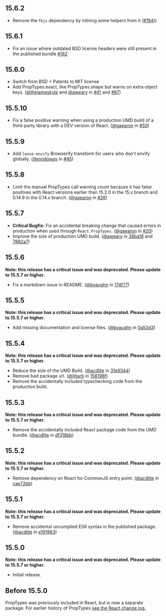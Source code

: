 ## 15.6.2

- Remove the `fbjs` dependency by inlining some helpers from it ([#194](https://github.com/reactjs/prop-types/pull/194)))

## 15.6.1

- Fix an issue where outdated BSD license headers were still present in the published bundle [#162](https://github.com/facebook/prop-types/issues/162)

## 15.6.0

- Switch from BSD + Patents to MIT license
- Add PropTypes.exact, like PropTypes.shape but warns on extra object keys. ([@thejameskyle](https://github.com/thejameskyle) and [@aweary](https://github.com/aweary) in [#41](https://github.com/reactjs/prop-types/pull/41) and [#87](https://github.com/reactjs/prop-types/pull/87))

## 15.5.10

- Fix a false positive warning when using a production UMD build of a third-party library with a DEV version of React. ([@gaearon](https://github.com/gaearon) in [#50](https://github.com/reactjs/prop-types/pull/50))

## 15.5.9

- Add `loose-envify` Browserify transform for users who don't envify globally. ([@mridgway](https://github.com/mridgway) in [#45](https://github.com/reactjs/prop-types/pull/45))

## 15.5.8

- Limit the manual PropTypes call warning count because it has false positives with React versions earlier than 15.2.0 in the 15.x branch and 0.14.9 in the 0.14.x branch. ([@gaearon](https://github.com/gaearon) in [#26](https://github.com/reactjs/prop-types/pull/26))

## 15.5.7

- **Critical Bugfix:** Fix an accidental breaking change that caused errors in production when used through `React.PropTypes`. ([@gaearon](https://github.com/gaearon) in [#20](https://github.com/reactjs/prop-types/pull/20))
- Improve the size of production UMD build. ([@aweary](https://github.com/aweary) in [38ba18](https://github.com/reactjs/prop-types/commit/38ba18a4a8f705f4b2b33c88204573ddd604f2d6) and [7882a7](https://github.com/reactjs/prop-types/commit/7882a7285293db5f284bcf559b869fd2cd4c44d4))

## 15.5.6

**Note: this release has a critical issue and was deprecated. Please update to 15.5.7 or higher.**

- Fix a markdown issue in README. ([@bvaughn](https://github.com/bvaughn) in [174f77](https://github.com/reactjs/prop-types/commit/174f77a50484fa628593e84b871fb40eed78b69a))

## 15.5.5

**Note: this release has a critical issue and was deprecated. Please update to 15.5.7 or higher.**

- Add missing documentation and license files. ([@bvaughn](https://github.com/bvaughn) in [0a53d3](https://github.com/reactjs/prop-types/commit/0a53d3a34283ae1e2d3aa396632b6dc2a2061e6a))

## 15.5.4

**Note: this release has a critical issue and was deprecated. Please update to 15.5.7 or higher.**

- Reduce the size of the UMD Build. ([@acdlite](https://github.com/acdlite) in [31e9344](https://github.com/reactjs/prop-types/commit/31e9344ca3233159928da66295da17dad82db1a8))
- Remove bad package url. ([@ljharb](https://github.com/ljharb) in [158198f](https://github.com/reactjs/prop-types/commit/158198fd6c468a3f6f742e0e355e622b3914048a))
- Remove the accidentally included typechecking code from the production build.

## 15.5.3

**Note: this release has a critical issue and was deprecated. Please update to 15.5.7 or higher.**

- Remove the accidentally included React package code from the UMD bundle. ([@acdlite](https://github.com/acdlite) in [df318bb](https://github.com/reactjs/prop-types/commit/df318bba8a89bc5aadbb0292822cf4ed71d27ace))

## 15.5.2

**Note: this release has a critical issue and was deprecated. Please update to 15.5.7 or higher.**

- Remove dependency on React for CommonJS entry point. ([@acdlite](https://github.com/acdlite) in [cae72bb](https://github.com/reactjs/prop-types/commit/cae72bb281a3766c765e3624f6088c3713567e6d))

## 15.5.1

**Note: this release has a critical issue and was deprecated. Please update to 15.5.7 or higher.**

- Remove accidental uncompiled ES6 syntax in the published package. ([@acdlite](https://github.com/acdlite) in [e191963](https://github.com/facebook/react/commit/e1919638b39dd65eedd250a8bb649773ca61b6f1))

## 15.5.0

**Note: this release has a critical issue and was deprecated. Please update to 15.5.7 or higher.**

- Initial release.

## Before 15.5.0

PropTypes was previously included in React, but is now a separate package. For earlier history of PropTypes [see the React change log.](https://github.com/facebook/react/blob/master/CHANGELOG.md)
